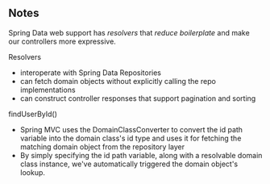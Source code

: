 ## Notes

Spring Data web support has _resolvers_ that *reduce boilerplate* and make our controllers more expressive.

Resolvers
 - interoperate with Spring Data Repositories
 - can fetch domain objects without explicitly calling the repo implementations
 - can construct controller responses that support pagination and sorting
 
findUserById()
 - Spring MVC uses the DomainClassConverter to convert the id path variable into the domain class's id type and uses it for fetching the matching domain object from the repository layer
 - By simply specifying the id path variable, along with a resolvable domain class instance, we've automatically triggered the domain object's lookup.